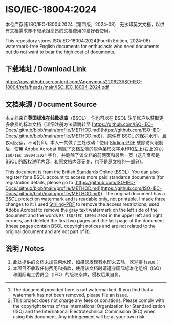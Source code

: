 # ISO/IEC-18004:2024

本仓库存储 ISO/IEC-18004:2024（第四版，2024-08） 无水印英文文档，以供有文档需求却不想承担高昂的文档费用的爱好者使用。

This repository stores ISO/IEC-18004:2024(Fourth Edition, 2024-08) watermark-free English documents for enthusiasts who need documents but do not want to bear the high cost of documents.

## 下载地址 / Download Link

https://raw.githubusercontent.com/Anonymous220623/ISO-IEC-18004/refs/heads/main/ISO_IEC_18004_2024.pdf

## 文档来源 / Document Source

本文档来自**英国标准在线数据库**（BSOL），你也可以在 BSOL 注册账户以获取更多收费的标准文档（详细注册方法请跳转至 [https://github.com/ISO-IEC-Docs/.github/blob/main/profile/METHOD.md](https://github.com/ISO-IEC-Docs/.github/blob/main/profile/METHOD.md)），原件有 BSOL 的保护水印，且仅可阅读，不可打印。本人一共做了三处改动：使用 [Stirling-PDF](https://github.com/Stirling-Tools/Stirling-PDF) 破除访问限制后，使用 Adobe Acrobat 删除了文档左侧的灰色条形文字水印和左上/右上的 `BS ISO/IEC 18004:2024` 字样，并删除了该文档的前两页和最后一页（这几页都是 BSOL 的版权说明内容，和原文档内容无关，也不是原文档的一部分）。

This document is from the British Standards Online (BSOL). You can also register for a BSOL account to access more paid standards documents (for registration details, please go to [https://github.com/ISO-IEC-Docs/.github/blob/main/profile/METHOD.md](https://github.com/ISO-IEC-Docs/.github/blob/main/profile/METHOD.md)). The original document has a BSOL protection watermark and is readable only, not printable. I made three changes to it: I used [Stirling-PDF](https://github.com/Stirling-Tools/Stirling-PDF) to remove the access restrictions, used Adobe Acrobat to remove the gray text watermark on the left side of the document and the words `BS ISO/IEC 18004:2024` in the upper left and right corners, and deleted the first two pages and the last page of the document (these pages contain BSOL copyright notices and are not related to the original document and are not part of it).

## 说明 / Notes

1. 此处提供的文档未加任何水印，如果您发现有水印未去除，欢迎提 Issue；
2. 本项目不收取任何费用和捐款，使用该文档时请遵守国际标准化组织（ISO）和国际电工委员会（IEC）的版权条款，侵权后果自负。
---
1. The document provided here is not watermarked. If you find that a watermark has not been removed, please file an issue.
2. This project does not charge any fees or donations. Please comply with the copyright terms of the International Organization for Standardization (ISO) and the International Electrotechnical Commission (IEC) when using this document. Any infringement will be at your own risk.
